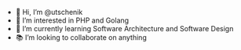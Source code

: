 - 👋 Hi, I’m @utschenik
- 👀 I’m interested in PHP and Golang
- 🌱 I’m currently learning Software Architecture and Software Design
- 📚 I’m looking to collaborate on anything

<!---
utschenik/utschenik is a ✨ special ✨ repository because its `README.md` (this file) appears on your GitHub profile.
You can click the Preview link to take a look at your changes.
--->
